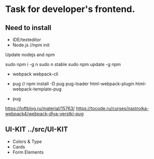 # Task for developer's frontend.

## Need to install

* IDE/texteditor
* Node.js //npm init 

Update nodejs and npm

sudo npm i -g n
sudo n stable
sudo npm update -g npm

* webpack webpack-cli
* pug // npm install -D pug pug-loader html-webpack-plugin html-webpack-template-pug

* pug

https://loftblog.ru/material/15763/
https://tocode.ru/curses/nastroika-webpack4/webpack-dlya-verstki-pug

## UI-KIT ../src/UI-KIT

* Colors & Type
* Cards
* Form Elements
